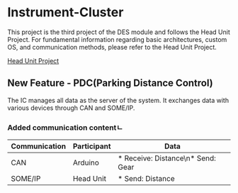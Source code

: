 # Instrument-Cluster

This project is the third project of the DES module and follows the Head Unit Project. For fundamental information regarding basic architectures, custom OS, and communication methods, please refer to the Head Unit Project.


[Head Unit Project](https://github.com/Head-Unit-Team1/Head-Unit-Team1.git)


## New Feature - PDC(Parking Distance Control)
The IC manages all data as the server of the system. It exchanges data with various devices through CAN and SOME/IP.

### Added communication contentㄴ
| Communication | Participant | Data |
| ------------- | ----------- | ---- |
| CAN | Arduino | * Receive: Distance\n* Send: Gear |
| SOME/IP | Head Unit | * Send: Distance |
